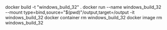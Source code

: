 docker build  -t "windows_build_32" .
docker run --name windows_build_32 --mount type=bind,source="$(pwd)"/output,target=/output -it windows_build_32
docker container rm windows_build_32
docker image rm windows_build_32

